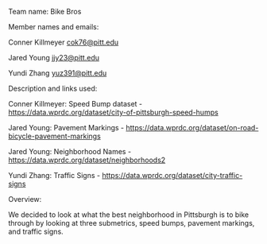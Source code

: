 Team name: Bike Bros

Member names and emails: 

  Conner Killmeyer cok76@pitt.edu
  
  Jared Young jjy23@pitt.edu
  
  Yundi Zhang yuz391@pitt.edu

Description and links used:
  
  Conner Killmeyer: Speed Bump dataset - https://data.wprdc.org/dataset/city-of-pittsburgh-speed-humps
  
  Jared Young: Pavement Markings - https://data.wprdc.org/dataset/on-road-bicycle-pavement-markings

  Jared Young: Neighborhood Names - https://data.wprdc.org/dataset/neighborhoods2
  
  Yundi Zhang: Traffic Signs - https://data.wprdc.org/dataset/city-traffic-signs
  

Overview:
  
  We decided to look at what the best neighborhood in Pittsburgh is to bike through by looking at three submetrics, speed bumps, pavement markings, and traffic signs.
